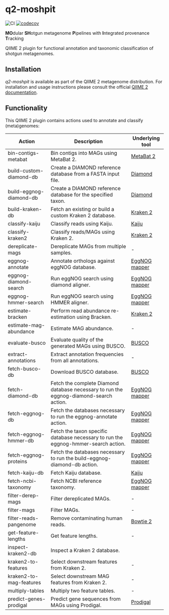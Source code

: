 # q2-moshpit
![CI](https://github.com/bokulich-lab/q2-moshpit/actions/workflows/ci.yaml/badge.svg)
[![codecov](https://codecov.io/gh/bokulich-lab/q2-moshpit/graph/badge.svg?token=PSCAYJUP01)](https://codecov.io/gh/bokulich-lab/q2-moshpit)

**MO**dular **SH**otgun metagenome **P**ipelines with **I**ntegrated provenance **T**racking

QIIME 2 plugin for functional annotation and taxonomic classification of shotgun metagenomes.

## Installation
_q2-moshpit_ is available as part of the QIIME 2 metagenome distribution. For installation and usage instructions please consult the official [QIIME 2 documentation](https://docs.qiime2.org). 

## Functionality
This QIIME 2 plugin contains actions used to annotate and classify (meta)genomes:

| Action               | Description                                                | Underlying tool                                                    |
|----------------------|------------------------------------------------------------|--------------------------------------------------------------------|
| bin-contigs-metabat  | Bin contigs into MAGs using MetaBat 2.                     | [MetaBat 2](https://bitbucket.org/berkeleylab/metabat/src/master/) |
| build-custom-diamond-db | Create a DIAMOND reference database from a FASTA input file. | [Diamond](https://github.com/bbuchfink/diamond) |
| build-eggnog-diamond-db | Create a DIAMOND reference database for the specified taxon. | [Diamond](https://github.com/bbuchfink/diamond) |
| build-kraken-db      | Fetch an existing or build a custom Kraken 2 database.     | [Kraken 2](https://ccb.jhu.edu/software/kraken2/)                  |
| classify-kaiju | Classify reads using Kaiju. | [Kaiju](https://bioinformatics-centre.github.io/kaiju/) |
| classify-kraken2      | Classify reads/MAGs using Kraken 2.                        | [Kraken 2](https://ccb.jhu.edu/software/kraken2/)                  |
| dereplicate-mags | Dereplicate MAGs from multiple samples. | - |
| eggnog-annotate          | Annotate orthologs against eggNOG database. | [EggNOG mapper](https://github.com/eggnogdb/eggnog-mapper) |
| eggnog-diamond-search    | Run eggNOG search using diamond aligner. | [EggNOG mapper](https://github.com/eggnogdb/eggnog-mapper) |
| eggnog-hmmer-search      | Run eggNOG search using HMMER aligner. | [EggNOG mapper](https://github.com/eggnogdb/eggnog-mapper) |
| estimate-bracken         | Perform read abundance re-estimation using Bracken. | [Kraken 2](https://ccb.jhu.edu/software/bracken/) |
| estimate-mag-abundance   | Estimate MAG abundance. | - | 
| evaluate-busco           | Evaluate quality of the generated MAGs using BUSCO. | [BUSCO](https://busco.ezlab.org) |
| extract-annotations      | Extract annotation frequencies from all annotations. | - |
| fetch-busco-db           | Download BUSCO database. | [BUSCO](https://busco.ezlab.org) |
| fetch-diamond-db         | Fetch the complete Diamond database necessary to run the eggnog-diamond-search action. | [EggNOG mapper](https://github.com/eggnogdb/eggnog-mapper) |
| fetch-eggnog-db          | Fetch the databases necessary to run the eggnog-annotate action. | [EggNOG mapper](https://github.com/eggnogdb/eggnog-mapper) |
| fetch-eggnog-hmmer-db    | Fetch the taxon specific database necessary to run the eggnog-hmmer-search action. | [EggNOG mapper](https://github.com/eggnogdb/eggnog-mapper) |
| fetch-eggnog-proteins    | Fetch the databases necessary to run the build-eggnog-diamond-db action. | [EggNOG mapper](https://github.com/eggnogdb/eggnog-mapper) |
| fetch-kaiju-db           | Fetch Kaiju database. | [Kaiju](https://bioinformatics-centre.github.io/kaiju/) |
| fetch-ncbi-taxonomy      | Fetch NCBI reference taxonomy. | [EggNOG mapper](https://github.com/eggnogdb/eggnog-mapper) |
| filter-derep-mags        | Filter dereplicated MAGs. | - |
| filter-mags              | Filter MAGs. | - |
| filter-reads-pangenome   | Remove contaminating human reads. | [Bowtie 2](https://bowtie-bio.sourceforge.net/bowtie2/index.shtml) |
| get-feature-lengths      | Get feature lengths. | - |
| inspect-kraken2-db       | Inspect a Kraken 2 database. |
| kraken2-to-features      | Select downstream features from Kraken 2. | - |
| kraken2-to-mag-features  | Select downstream MAG features from Kraken 2. | - |
| multiply-tables          | Multiply two feature tables. | - |
| predict-genes-prodigal   | Predict gene sequences from MAGs using Prodigal. | [Prodigal](https://github.com/hyattpd/Prodigal) |
